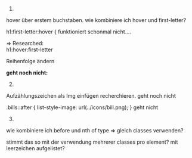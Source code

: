 
1. 
hover über erstem buchstaben.
wie kombiniere ich hover und first-letter?

h1:first-letter:hover { funktioniert schonmal nicht....

=> Researched:  
h1:hover:first-letter

Reihenfolge ändern

**geht noch nicht:**

2. 
Aufzählungszeichen als Img einfügen recherchieren. geht noch nicht

.bills::after {
    list-style-image: url(../icons/bill.png);
}
geht nicht



3. 
wie kombiniere ich before und nth of type
=> gleich classes verwenden?

stimmt das so mit der verwendung mehrerer classes pro element? mit leerzeichen aufgelistet?


